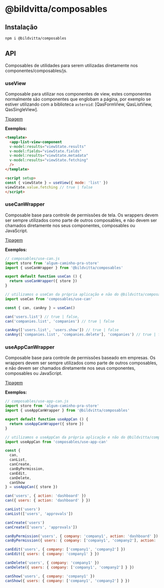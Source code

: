 # @bildvitta/composables

## Instalação
```md
npm i @bildvitta/composables
```

## API
Composables de utilidades para serem utilizadas diretamente nos componentes/composables/js.

### useView
Composable para utilizar nos componentes de view, estes componentes normalmente são componentes que englobam a página, por exemplo se estiver utilizando com a biblioteca `asteroid`: [QasFormView, QasListView, QasSingleView].

[Tipagem](./src/composables/view/use-view.type.ts)

**Exemplos:**
```html
<template>
  <app-list-view-component
  v-model:results="viewState.results"
  v-model:fields="viewState.fields"
  v-model:results="viewState.metadata"
  v-model:results="viewState.fetching"
  />
</template>

<script setup>
const { viewState } = useView({ mode: 'list' })
viewState.value.fetching // true | false
</script>
```

### useCanWrapper
Composable base para controle de permissões de tela. Os wrappers devem ser sempre utilizados como parte de outros composables, e não devem ser chamados diretamente nos seus componentes, composables ou JavaScript.

[Tipagem](./src/composables/can-wrapper/use-can-wrapper.type.ts)

**Exemplos:**
```js
// composables/use-can.js
import store from 'algum-caminho-pra-store'
import { useCanWrapper } from '@bildvitta/composables'

export default function useCan () {
  return useCanWrapper({ store })
}

// utilizamos o useCan da própria aplicação e não do @bildvitta/composables
import useCan from 'composables/use-can'

const { can, canAny } = useCan()

can('users.list') // true | false,
can('companies.list', 'companies') // true | false

canAny(['users.list', 'users.show']) // true | false
canAny(['companies.list', 'companies.delete'], 'companies') // true | false
```

### useAppCanWrapper
Composable base para controle de permissões baseado em empresas. Os wrappers devem ser sempre utilizados como parte de outros composables, e não devem ser chamados diretamente nos seus componentes, composables ou JavaScript.

[Tipagem](./src/composables/app-can-wrapper/use-app-can-wrapper.type.ts)

**Exemplos:**
```js
// composables/use-app-can.js
import store from 'algum-caminho-pra-store'
import { useAppCanWrapper } from '@bildvitta/composables'

export default function useAppCan () {
  return useAppCanWrapper({ store })
}

// utilizamos o useAppCan da própria aplicação e não do @bildvitta/composables
import useAppCan from 'composables/use-app-can'

const {
  can,
  canList,
  canCreate,
  canByPermission,
  canEdit,
  canDelete,
  canShow
} = useAppCan({ store })

can('users', { action: 'dashboard' })
can({ users: { action: 'dashboard' } })

canList('users')
canList(['users', 'approvals'])

canCreate('users')
canCreate(['users', 'approvals'])

canByPermission('users', { company: 'company1', action: 'dashboard' })
canByPermission({ users: { company: ['company1', 'company2'], action: 'dashboard' } })

canEdit('users', { company: ['company1', 'company2'] })
canEdit({ users: { company: 'company1' } })

canDelete('users', { company: 'company1' })
canDelete({ users: { company: ['company1', 'company2'] } })

canShow('users', { company: 'company1' })
canShow({ users: { company: ['company1', 'company2'] } })
```
